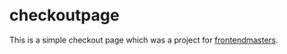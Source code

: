 # checkoutpage

This is a simple checkout page which was a project for [frontendmasters](https://frontendmasters.com/courses/web-development-v3/).
